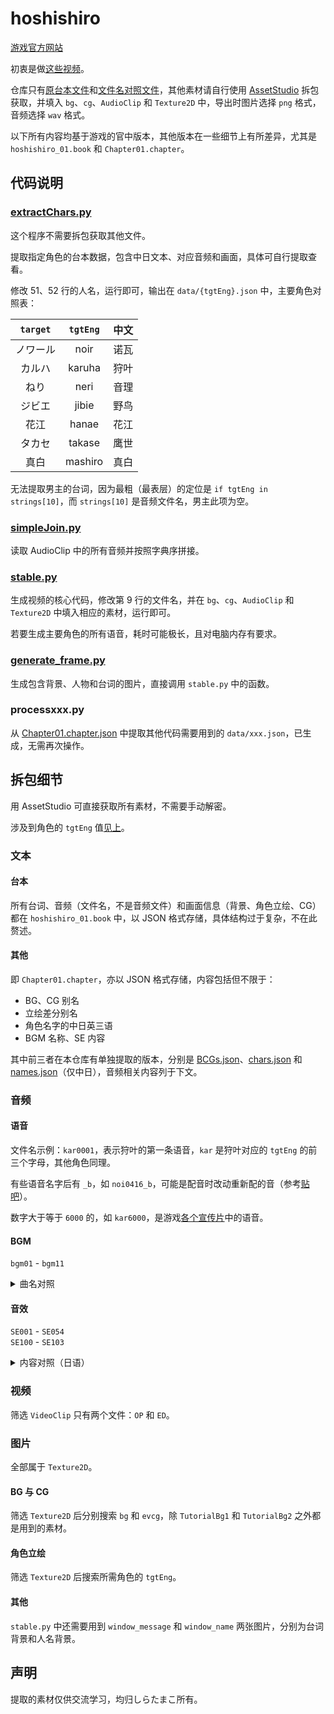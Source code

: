 # hoshishiro

[游戏官方网站](http://shiratamaco.com/)

初衷是做[这些视频](https://space.bilibili.com/476232350/lists/5105429)。

仓库只有[原台本文件](https://github.com/788009/hoshishiro/blob/main/MonoBehaviour/hoshishiro_01.book.json)和[文件名对照文件](https://github.com/788009/hoshishiro/blob/main/MonoBehaviour/Chapter01.chapter.json)，其他素材请自行使用 [AssetStudio](https://github.com/Perfare/AssetStudio) 拆包获取，并填入 `bg`、`cg`、`AudioClip` 和 `Texture2D` 中，导出时图片选择 `png` 格式，音频选择 `wav` 格式。

以下所有内容均基于游戏的官中版本，其他版本在一些细节上有所差异，尤其是 `hoshishiro_01.book` 和 `Chapter01.chapter`。

## 代码说明

### [extractChars.py](https://github.com/788009/hoshishiro/blob/main/extractChars.py)

这个程序不需要拆包获取其他文件。

提取指定角色的台本数据，包含中日文本、对应音频和画面，具体可自行提取查看。

修改 51、52 行的人名，运行即可，输出在 `data/{tgtEng}.json` 中，主要角色对照表：

|`target`|`tgtEng`|中文|
|:-:|:-:|:-:|
|ノワール|noir|诺瓦|
|カルハ|karuha|狩叶|
|ねり|neri|音理|
|ジビエ|jibie|野鸟|
|花江|hanae|花江|
|タカセ|takase|鹰世|
|真白|mashiro|真白|

无法提取男主的台词，因为最粗（最表层）的定位是 `if tgtEng in strings[10]`，而 `strings[10]` 是音频文件名，男主此项为空。

### [simpleJoin.py](https://github.com/788009/hoshishiro/blob/main/simpleJoin.py)

读取 AudioClip 中的所有音频并按照字典序拼接。

### [stable.py](https://github.com/788009/hoshishiro/blob/main/stable.py)

生成视频的核心代码，修改第 9 行的文件名，并在 `bg`、`cg`、`AudioClip` 和 `Texture2D` 中填入相应的素材，运行即可。

若要生成主要角色的所有语音，耗时可能极长，且对电脑内存有要求。

### [generate_frame.py](https://github.com/788009/hoshishiro/blob/main/generate_frame.py)

生成包含背景、人物和台词的图片，直接调用 `stable.py` 中的函数。

### processxxx.py

从 [Chapter01.chapter.json](https://github.com/788009/hoshishiro/blob/main/MonoBehaviour/Chapter01.chapter.json) 中提取其他代码需要用到的 `data/xxx.json`，已生成，无需再次操作。

## 拆包细节

用 AssetStudio 可直接获取所有素材，不需要手动解密。

涉及到角色的 `tgtEng` 值[见上](https://github.com/788009/hoshishiro?tab=readme-ov-file#extractcharspy)。

### 文本

#### 台本

所有台词、音频（文件名，不是音频文件）和画面信息（背景、角色立绘、CG）都在 `hoshishiro_01.book` 中，以 JSON 格式存储，具体结构过于复杂，不在此赘述。

#### 其他

即 `Chapter01.chapter`，亦以 JSON 格式存储，内容包括但不限于：

- BG、CG 别名
- 立绘差分别名
- 角色名字的中日英三语
- BGM 名称、SE 内容

其中前三者在本仓库有单独提取的版本，分别是 [BCGs.json](https://github.com/788009/hoshishiro/blob/main/data/BCGs.json)、[chars.json](https://github.com/788009/hoshishiro/blob/main/data/chars.json) 和 [names.json](https://github.com/788009/hoshishiro/blob/main/data/names.json)（仅中日），音频相关内容列于下文。

### 音频

#### 语音

文件名示例：`kar0001`，表示狩叶的第一条语音，`kar` 是狩叶对应的 `tgtEng` 的前三个字母，其他角色同理。

有些语音名字后有 `_b`，如 `noi0416_b`，可能是配音时改动重新配的音（参考[贴吧](https://tieba.baidu.com/p/7474577881)）。

数字大于等于 `6000` 的，如 `kar6000`，是游戏[各个宣传片](https://www.youtube.com/watch?v=MEJC0FsCido&list=PL-PtwSDik6nTAPjGgkBUGY8IMr9A4LAUx)中的语音。

#### BGM

`bgm01` - `bgm11`

<details>
<summary>曲名对照</summary>

|文件名|曲名|备注|
|-|-|-|
|`bgm01`|星空鉄道ミルキーウェイ||
|`bgm02`|気ままな日常||
|`bgm03`|星の海||
|`bgm04`|列車はゆく||
|`bgm05`|猫耳としっぽ||
|`bgm06`|cutie conductor|狩叶搞事曲|
|`bgm07`|おかえりなさい|音理|
|`bgm08`|暗影|恐怖场景|
|`bgm09`|砕け散る星|如泣如诉|
|`bgm10`|終わらない旅||
|`bgm11`|OPのピアノVer|スタートリップ Piano Ver.|

</details>

#### 音效

`SE001` - `SE054`  
`SE100` - `SE103`

<details>
<summary>内容对照（日语）</summary>

|文件名|内容|
|-|-|
|`SE001`|蒸気機関車：汽笛|
|`SE002`|蒸気機関車：停止するためにブレーキ|
|`SE003`|蒸気機関車：停車中|
|`SE004`|蒸気機関車：走行中|
|`SE005`|木製ドア開く|
|`SE006`|抱きつく音|
|`SE007`|ライターの音|
|`SE008`|ベル|
|`SE009`|エンジン始動音|
|`SE010`|倒れる音|
|`SE011`|紙めくる|
|`SE012`|金属開ける|
|`SE013`|シューという蒸気音|
|`SE014`|セミの声|
|`SE015`|冷蔵庫開ける音|
|`SE017`|蒸気機関車_蒸気を出す音|
|`SE018`|椅子から立ち上がる|
|`SE021`|天窓閉める|
|`SE022`|缶を置く１|
|`SE023`|プルタブ開ける|
|`SE024`|プルタブ開ける（ビール）|
|`SE024a`|プルタブ開ける（ビール）|
|`SE025`|木製ドア強く開く|
|`SE026`|スケッチブックに鉛筆で書く|
|`SE027`|水をかける|
|`SE028`|手を合わせる|
|`SE029`|ビニールがさ|
|`SE030`|手持ち花火|
|`SE031`|線香花火|
|`SE032`|カーテン開ける|
|`SE033`|南京錠鍵をあける|
|`SE034`|木製扉あける（重め）|
|`SE035`|予告ベル|
|`SE036`|心臓の音|
|`SE036b`|心臓の音（トクントクン|
|`SE037`|アパートの鍵ドア開ける（ガチャ|
|`SE038`|アパートの鍵開ける（ガチャ|
|`SE039`|アパートのドア開ける（ガチャン|
|`SE040`|アパートのドア叩く（ガンガンガンガン|
|`SE041`|茂み（ガサッ|
|`SE042`|冷蔵庫を開ける|
|`SE043`|スケッチブックのページをめくる|
|`SE044`|コケる（どしーん|
|`SE045`|自動ドア開く|
|`SE046`|物がさごそ|
|`SE047`|病室のドアに触れる（ガチャ|
|`SE048`|病室のスライドドアを開ける|
|`SE049`|物音（ガタッ|
|`SE050`|猫の声|
|`SE051`|ざわめき|
|`SE052`|病室ドア閉める|
|`SE053`|叩かれる|
|`SE054`|心電図音|
|`SE100`|足音_ノワール_歩く|
|`SE101`|足音_ノワール_走る|
|`SE102`|足音_女性_歩く|
|`SE103`|足音_女性_走る|

</details>

### 视频

筛选 `VideoClip` 只有两个文件：`OP` 和 `ED`。

### 图片

全部属于 `Texture2D`。

#### BG 与 CG

筛选 `Texture2D` 后分别搜索 `bg` 和 `evcg`，除 `TutorialBg1` 和 `TutorialBg2` 之外都是用到的素材。

#### 角色立绘

筛选 `Texture2D` 后搜索所需角色的 `tgtEng`。

#### 其他

`stable.py` 中还需要用到 `window_message` 和 `window_name` 两张图片，分别为台词背景和人名背景。

## 声明

提取的素材仅供交流学习，均归しらたまこ所有。